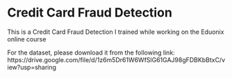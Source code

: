 # Credit Card Fraud Detection
 This is a Credit Card Fraud Detection I trained while working on the Eduonix online course
 
<p> For the dataset, please download it from the following link:
https://drive.google.com/file/d/1z6m5Dr61W6WfSlG61GAJ98gFDBKbBtxC/view?usp=sharing
